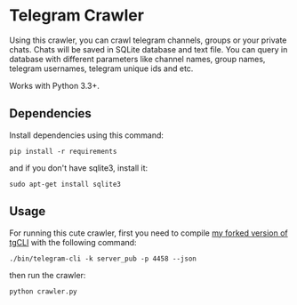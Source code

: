 # **Telegram Crawler** 


Using this crawler, you can crawl telegram channels, groups or your private chats. Chats will be saved in SQLite database and text file.
You can query in database with different parameters like channel names, group names, telegram usernames, telegram unique ids and etc.

Works with Python 3.3+.

## **Dependencies** ##
Install dependencies using this command:
```
pip install -r requirements
```
and if you don't have sqlite3, install it:
```
sudo apt-get install sqlite3
```

## **Usage** ##

For running this cute crawler, first you need to compile [my forked version of tgCLI](https://github.com/vhdmsm/tg) with the following command:
```
./bin/telegram-cli -k server_pub -p 4458 --json
```

then run the crawler:
```
python crawler.py
```
